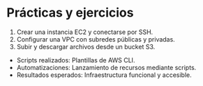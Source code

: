 # Prácticas y ejercicios

1. Crear una instancia EC2 y conectarse por SSH.
2. Configurar una VPC con subredes públicas y privadas.
3. Subir y descargar archivos desde un bucket S3.

- Scripts realizados: Plantillas de AWS CLI.
- Automatizaciones: Lanzamiento de recursos mediante scripts.
- Resultados esperados: Infraestructura funcional y accesible.
